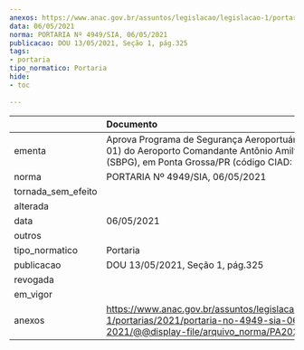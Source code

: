 ```yaml
---
anexos: https://www.anac.gov.br/assuntos/legislacao/legislacao-1/portarias/2021/portaria-no-4949-sia-06-05-2021/@@display-file/arquivo_norma/PA2021-4949.pdf
data: 06/05/2021
norma: PORTARIA Nº 4949/SIA, 06/05/2021
publicacao: DOU 13/05/2021, Seção 1, pág.325
tags:
- portaria
tipo_normatico: Portaria
hide: 
- toc 
 
---
```


|                    | Documento                                                                                                                                                 |
|:-------------------|:----------------------------------------------------------------------------------------------------------------------------------------------------------|
| ementa             | Aprova Programa de Segurança Aeroportuária (Revisão 01) do Aeroporto Comandante Antônio Amilton Beraldo (SBPG), em Ponta Grossa/PR (código CIAD: PR0012). |
| norma              | PORTARIA Nº 4949/SIA, 06/05/2021                                                                                                                          |
| tornada_sem_efeito |                                                                                                                                                           |
| alterada           |                                                                                                                                                           |
| data               | 06/05/2021                                                                                                                                                |
| outros             |                                                                                                                                                           |
| tipo_normatico     | Portaria                                                                                                                                                  |
| publicacao         | DOU 13/05/2021, Seção 1, pág.325                                                                                                                          |
| revogada           |                                                                                                                                                           |
| em_vigor           |                                                                                                                                                           |
| anexos             | https://www.anac.gov.br/assuntos/legislacao/legislacao-1/portarias/2021/portaria-no-4949-sia-06-05-2021/@@display-file/arquivo_norma/PA2021-4949.pdf      |